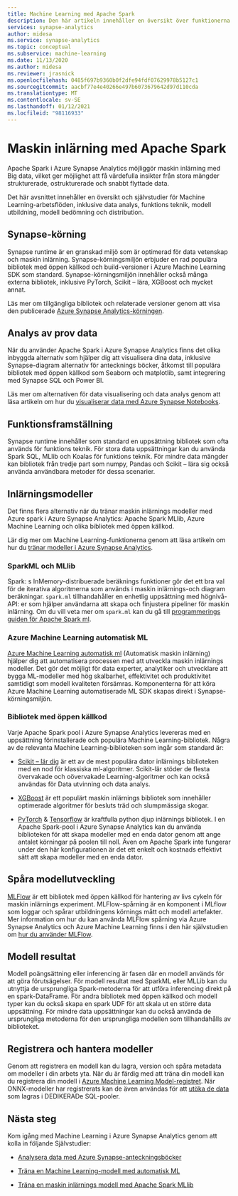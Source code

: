 ```yaml
---
title: Machine Learning med Apache Spark
description: Den här artikeln innehåller en översikt över funktionerna för maskin inlärning och data vetenskap som är tillgängliga via Apache Spark på Azure Synapse Analytics.
services: synapse-analytics
author: midesa
ms.service: synapse-analytics
ms.topic: conceptual
ms.subservice: machine-learning
ms.date: 11/13/2020
ms.author: midesa
ms.reviewer: jrasnick
ms.openlocfilehash: 0485f697b9360b0f2dfe94fdf07629978b5127c1
ms.sourcegitcommit: aacbf77e4e40266e497b6073679642d97d110cda
ms.translationtype: MT
ms.contentlocale: sv-SE
ms.lasthandoff: 01/12/2021
ms.locfileid: "98116933"
---
```

# <a name="machine-learning-with-apache-spark"></a>Maskin inlärning med Apache Spark

Apache Spark i Azure Synapse Analytics möjliggör maskin inlärning med Big data, vilket ger möjlighet att få värdefulla insikter från stora mängder strukturerade, ostrukturerade och snabbt flyttade data. 

Det här avsnittet innehåller en översikt och självstudier för Machine Learning-arbetsflöden, inklusive data analys, funktions teknik, modell utbildning, modell bedömning och distribution.  

## <a name="synapse-runtime"></a>Synapse-körning 
Synapse runtime är en granskad miljö som är optimerad för data vetenskap och maskin inlärning. Synapse-körningsmiljön erbjuder en rad populära bibliotek med öppen källkod och build-versioner i Azure Machine Learning SDK som standard. Synapse-körningsmiljön innehåller också många externa bibliotek, inklusive PyTorch, Scikit – lära, XGBoost och mycket annat.

Läs mer om tillgängliga bibliotek och relaterade versioner genom att visa den publicerade [Azure Synapse Analytics-körningen](../spark/apache-spark-version-support.md).

## <a name="exploratory-data-analysis"></a>Analys av prov data
När du använder Apache Spark i Azure Synapse Analytics finns det olika inbyggda alternativ som hjälper dig att visualisera dina data, inklusive Synapse-diagram alternativ för antecknings böcker, åtkomst till populära bibliotek med öppen källkod som Seaborn och matplotlib, samt integrering med Synapse SQL och Power BI.

Läs mer om alternativen för data visualisering och data analys genom att läsa artikeln om hur du [visualiserar data med Azure Synapse Notebooks](../spark/apache-spark-data-visualization.md).

## <a name="feature-engineering"></a>Funktionsframställning
Synapse runtime innehåller som standard en uppsättning bibliotek som ofta används för funktions teknik. För stora data uppsättningar kan du använda Spark SQL, MLlib och Koalas för funktions teknik. För mindre data mängder kan bibliotek från tredje part som numpy, Pandas och Scikit – lära sig också använda användbara metoder för dessa scenarier.

## <a name="train-models"></a>Inlärningsmodeller
Det finns flera alternativ när du tränar maskin inlärnings modeller med Azure spark i Azure Synapse Analytics: Apache Spark MLlib, Azure Machine Learning och olika bibliotek med öppen källkod. 

Lär dig mer om Machine Learning-funktionerna genom att läsa artikeln om hur du [tränar modeller i Azure Synapse Analytics](../spark/apache-spark-machine-learning-training.md).

### <a name="sparkml-and-mllib"></a>SparkML och MLlib
Spark: s InMemory-distribuerade beräknings funktioner gör det ett bra val för de iterativa algoritmerna som används i maskin inlärnings-och diagram beräkningar. ```spark.ml``` tillhandahåller en enhetlig uppsättning med högnivå-API: er som hjälper användarna att skapa och finjustera pipeliner för maskin inlärning. Om du vill veta mer om ```spark.ml``` kan du gå till [programmerings guiden för Apache Spark ml](https://spark.apache.org/docs/1.2.2/ml-guide.html).

### <a name="azure-machine-learning-automated-ml"></a>Azure Machine Learning automatisk ML
[Azure Machine Learning automatisk ml](../../machine-learning/concept-automated-ml.md) (Automatisk maskin inlärning) hjälper dig att automatisera processen med att utveckla maskin inlärnings modeller. Det gör det möjligt för data experter, analytiker och utvecklare att bygga ML-modeller med hög skalbarhet, effektivitet och produktivitet samtidigt som modell kvaliteten försämras. Komponenterna för att köra Azure Machine Learning automatiserade ML SDK skapas direkt i Synapse-körningsmiljön.

### <a name="open-source-libraries"></a>Bibliotek med öppen källkod
Varje Apache Spark pool i Azure Synapse Analytics levereras med en uppsättning förinstallerade och populära Machine Learning-bibliotek.  Några av de relevanta Machine Learning-biblioteken som ingår som standard är:

- [Scikit – lär dig](https://scikit-learn.org/stable/index.html) är ett av de mest populära dator inlärnings biblioteken med en nod för klassiska ml-algoritmer. Scikit-lär stöder de flesta övervakade och oövervakade Learning-algoritmer och kan också användas för Data utvinning och data analys.
  
- [XGBoost](https://xgboost.readthedocs.io/en/latest/) är ett populärt maskin inlärnings bibliotek som innehåller optimerade algoritmer för besluts träd och slumpmässiga skogar. 
  
- [PyTorch](https://pytorch.org/)  &  [Tensorflow](https://www.tensorflow.org/) är kraftfulla python djup inlärnings bibliotek. I en Apache Spark-pool i Azure Synapse Analytics kan du använda biblioteken för att skapa modeller med en enda dator genom att ange antalet körningar på poolen till noll. Även om Apache Spark inte fungerar under den här konfigurationen är det ett enkelt och kostnads effektivt sätt att skapa modeller med en enda dator.

## <a name="track-model-development"></a>Spåra modellutveckling
[MLFlow](https://www.mlflow.org/) är ett bibliotek med öppen källkod för hantering av livs cykeln för maskin inlärnings experiment. MLFlow-spårning är en komponent i MLflow som loggar och spårar utbildningens körnings mått och modell artefakter. Mer information om hur du kan använda MLFlow spårning via Azure Synapse Analytics och Azure Machine Learning finns i den här självstudien om [hur du använder MLFlow](../../machine-learning/how-to-use-mlflow.md).

## <a name="model-scoring"></a>Modell resultat
Modell poängsättning eller inferencing är fasen där en modell används för att göra förutsägelser. För modell resultat med SparkML eller MLLib kan du utnyttja de ursprungliga Spark-metoderna för att utföra inferencing direkt på en spark-DataFrame. För andra bibliotek med öppen källkod och modell typer kan du också skapa en spark UDF för att skala ut en större data uppsättning. För mindre data uppsättningar kan du också använda de ursprungliga metoderna för den ursprungliga modellen som tillhandahålls av biblioteket.

## <a name="register-and-serve-models"></a>Registrera och hantera modeller
Genom att registrera en modell kan du lagra, version och spåra metadata om modeller i din arbets yta. När du är färdig med att träna din modell kan du registrera din modell i [Azure Machine Learning Model-registret](../../machine-learning/concept-model-management-and-deployment.md#register-package-and-deploy-models-from-anywhere). När ONNX-modeller har registrerats kan de även användas för att [utöka de data](../machine-learning/tutorial-sql-pool-model-scoring-wizard.md) som lagras i DEDIKERADe SQL-pooler.

## <a name="next-steps"></a>Nästa steg
Kom igång med Machine Learning i Azure Synapse Analytics genom att kolla in följande Självstudier:
- [Analysera data med Azure Synapse-anteckningsböcker](../spark/apache-spark-data-visualization-tutorial.md)

- [Träna en Machine Learning-modell med automatisk ML](../spark/apache-spark-azure-machine-learning-tutorial.md)

- [Träna en maskin inlärnings modell med Apache Spark MLlib](../spark/apache-spark-machine-learning-mllib-notebook.md)
